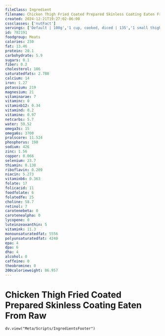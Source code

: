 ```yaml
---
fileClass: Ingredient
filename: Chicken Thigh Fried Coated Prepared Skinless Coating Eaten From Raw
created: 2024-12-21T19:27:02-06:00
cssclasses: ['nutFact']
servings: ['Default | 100g','1 cup, cooked, diced | 135','1 small thigh | 90','1 medium thigh | 100','1 large thigh | 125','1 oz, cooked | 28']
id: 782191
foodgroup: Meats
calories: 230
fat: 13.46
protein: 20.1
carbohydrate: 5.9
sugars: 0.1
fiber: 0.2
cholesterol: 106
saturatedfats: 2.788
calcium: 14
iron: 1.27
potassium: 219
magnesium: 21
vitaminarae: 7
vitaminc: 0
vitaminb12: 0.34
vitamind: 0.2
vitamine: 0.97
netcarbs: 5.7
water: 59.52
omega3s: 15
omega6s: 3700
pralscore: 11.524
phosphorus: 190
sodium: 426
zinc: 1.56
copper: 0.066
selenium: 23.7
thiamin: 0.138
riboflavin: 0.209
niacin: 5.273
vitaminb6: 0.363
folate: 17
folicacid: 11
foodfolate: 6
folatedfe: 25
choline: 58.7
retinol: 7
carotenebeta: 0
carotenealpha: 0
lycopene: 0
luteinzeaxanthin: 5
vitamink: 11.3
monounsaturatedfat: 5556
polyunsaturatedfat: 4240
epa: 4
dpa: 6
dha: 4
alcohol: 0
caffeine: 0
theobromine: 0
200calorieweight: 86.957
---
```


# Chicken Thigh Fried Coated Prepared Skinless Coating Eaten From Raw

```dataviewjs
dv.view("Meta/Scripts/IngredientsFooter")
```